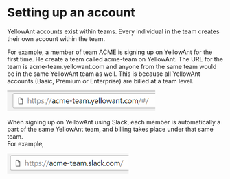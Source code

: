 # Setting up an account

YellowAnt accounts exist within teams. Every individual in the team creates their own account within the team.

For example, a member of team ACME is signing up on YellowAnt for the first time. He create a team called acme-team on YellowAnt. The URL for the team is acme-team.yellowant.com and anyone from the same team would be in the same YellowAnt team as well. This is because all YellowAnt accounts \(Basic, Premium or Enterprise\) are billed at a team level.

![](/assets/teamname.png)

When signing up on YellowAnt using Slack, each member is automatically a part of the same YellowAnt team, and billing takes place under that same team.  
For example, 

![](/assets/slackteam.png)

